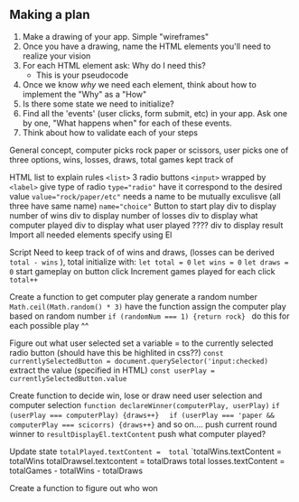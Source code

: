 ## Making a plan
1) Make a drawing of your app. Simple "wireframes"
2) Once you have a drawing, name the HTML elements you'll need to realize your vision
3) For each HTML element ask: Why do I need this?
    - This is your pseudocode
4) Once we know _why_ we need each element, think about how to implement the "Why" as a "How"
5) Is there some state we need to initialize?
6) Find all the 'events' (user clicks, form submit, etc) in your app. Ask one by one, "What happens when" for each of these events.
7) Think about how to validate each of your steps


General concept, computer picks rock paper or scissors, user picks one of three options, wins, losses, draws, total games kept track of

HTML
list to explain rules `<list>`
3 radio buttons
    `<input>` wrapped by `<label>`
    give type of radio 
        `type="radio"`
    have it correspond to the desired value
        `value="rock/paper/etc"`
    needs a name to be mutually exculisve (all three have same name)
        `name="choice"`
 Button to start play
div to display number of wins
div to display number of losses
div to display what computer played
div to display what user played ????
div to display result       
Import all needed elements specify using El

Script
Need to keep track of of wins and draws, (losses can be derived `total - wins` ), total
    initialize with:
         `let total = 0`
        `let wins = 0`
        `let draws = 0`
start gameplay on button click
Increment games played for each click
    `total++`

Create a function to get computer play
    generate a random number `Math.ceil(Math.random() * 3)`
    have the function assign the computer play based on random number
        `if (randomNum === 1) {return rock} `
        do this for each possible play ^^

Figure out what user selected 
    set a variable = to the currently selected radio button (should have this be highlited in css??)
    `const currentlySelectedButton = document.querySelector('input:checked)`
    extract the value (specified in HTML)
    `const userPlay = currentlySelectedButton.value`

Create function to decide win, lose or draw
    need user selection and computer selection
    ` function declareWinner(computerPlay, userPlay) `
        `if (userPlay === computerPlay) {draws++} `
       ` if (userPlay === 'paper && computerPlay === scicorrs) {draws++}`
       and so on....
       push current round winner to `resultDisplayEl.textContent`
       push what computer played? 
    
 Update state
 `totalPlayed.textContent =  total`
  `totalWins.textContent = totalWins
  totalDrawsel.textcontent = totalDraws
  total losses.textContent = totalGames - totalWins - totalDraws         




Create a function to figure out who won

